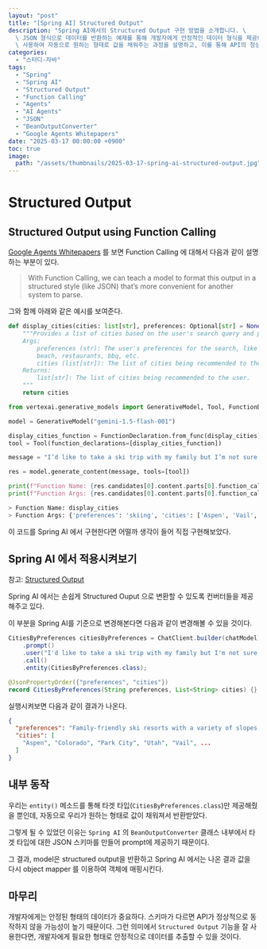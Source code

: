 ```yaml
---
layout: "post"
title: "[Spring AI] Structured Output"
description: "Spring AI에서의 Structured Output 구현 방법을 소개합니다. \
  \ JSON 형식으로 데이터를 반환하는 예제를 통해 개발자에게 안정적인 데이터 형식을 제공하는 중요성을 강조합니다. `BeanOutputConverter`를\
  \ 사용하여 자동으로 원하는 형태로 값을 채워주는 과정을 설명하고, 이를 통해 API의 정상 작동을 보장할 수 있음을 설명합니다."
categories:
  - "스터디-자바"
tags:
  - "Spring"
  - "Spring AI"
  - "Structured Output"
  - "Function Calling"
  - "Agents"
  - "AI Agents"
  - "JSON"
  - "BeanOutputConverter"
  - "Google Agents Whitepapers"
date: "2025-03-17 00:00:00 +0900"
toc: true
image:
  path: "/assets/thumbnails/2025-03-17-spring-ai-structured-output.jpg"
---
```


# Structured Output

## Structured Output using Function Calling

[Google Agents Whitepapers](https://www.kaggle.com/whitepaper-agents) 를 보면 Function Calling 에 대해서 다음과 같이 설명하는 부분이 있다.

> With Function Calling, we can teach a model to format this output in a structured style (like JSON) that’s more convenient for another system to parse.

그와 함께 아래와 같은 예시를 보여준다.

```python
def display_cities(cities: list[str], preferences: Optional[str] = None):
    """Provides a list of cities based on the user's search query and preferences.
    Args:
        preferences (str): The user's preferences for the search, like skiing,
        beach, restaurants, bbq, etc.
        cities (list[str]): The list of cities being recommended to the user.
    Returns:
        list[str]: The list of cities being recommended to the user.
    """
    return cities
```

```python
from vertexai.generative_models import GenerativeModel, Tool, FunctionDeclaration

model = GenerativeModel("gemini-1.5-flash-001")

display_cities_function = FunctionDeclaration.from_func(display_cities)
tool = Tool(function_declarations=[display_cities_function])

message = "I’d like to take a ski trip with my family but I’m not sure where to go."

res = model.generate_content(message, tools=[tool])

print(f"Function Name: {res.candidates[0].content.parts[0].function_call.name}")
print(f"Function Args: {res.candidates[0].content.parts[0].function_call.args}")

> Function Name: display_cities
> Function Args: {'preferences': 'skiing', 'cities': ['Aspen', 'Vail', 'Park City']}
```

이 코드를 Spring AI 에서 구현한다면 어떨까 생각이 들어 직접 구현해보았다.

## Spring AI 에서 적용시켜보기

참고: [Structured Output](https://docs.spring.io/spring-ai/reference/api/structured-output-converter.html)

Spring AI 에서는 손쉽게 Structured Ouput 으로 변환할 수 있도록 컨버터들을 제공해주고 있다.

이 부분을 Spring AI를 기준으로 변경해본다면 다음과 같이 변경해볼 수 있을 것이다.

```java
CitiesByPreferences citiesByPreferences = ChatClient.builder(chatModel).build()
    .prompt()
    .user("I'd like to take a ski trip with my family but I'm not sure where to go.")
    .call()
    .entity(CitiesByPreferences.class);
```

```java
@JsonPropertyOrder({"preferences", "cities"})
record CitiesByPreferences(String preferences, List<String> cities) {}
```

실행시켜보면 다음과 같이 결과가 나온다.

```json
{
  "preferences": "Family-friendly ski resorts with a variety of slopes and activities.",
  "cities": [
    "Aspen", "Colorado", "Park City", "Utah", "Vail", ...
  ]
}
```

## 내부 동작

우리는 `entity()` 메소드를 통해 타겟 타입(`CitiesByPreferences.class`)만 제공해줬을 뿐인데, 자동으로 우리가 원하는 형태로 값이 채워져서 반환받았다.

그렇게 될 수 있었던 이유는 `Spring AI` 의 `BeanOutputConverter` 클래스 내부에서 타겟 타입에 대한 JSON 스키마를 만들어 prompt에 제공하기 때문이다.

그 결과, model은 structured output을 반환하고 Spring AI 에서는 나온 결과 값을 다시 object mapper 를 이용하여 객체에 매핑시킨다.

## 마무리

개발자에게는 안정된 형태의 데이터가 중요하다. 스키마가 다르면 API가 정상적으로 동작하지 않을 가능성이 높기 때문이다. 그런 의미에서 `Structured Output` 기능을 잘 사용한다면, 개발자에게 필요한 형태로 안정적으로 데이터를 추출할 수 있을 것이다.
